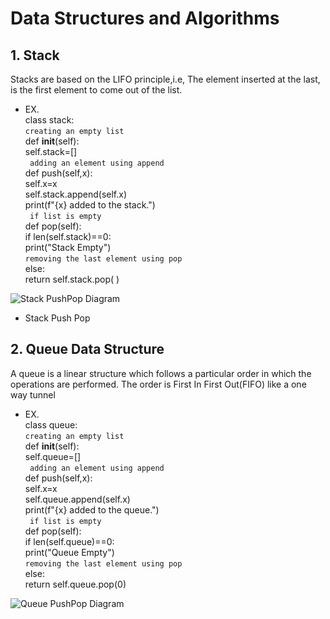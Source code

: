 # Data Structures and Algorithms
## 1. Stack
Stacks are based on the LIFO principle,i.e, The element inserted at the last, is the first element to come out of the list.
- EX.  
class stack:  
```creating an empty list```  
def __init__(self):  
self.stack=[]  
``` adding an element using append```  
def push(self,x):  
self.x=x  
self.stack.append(self.x)  
print(f"{x} added to the stack.")  
``` if list is empty```  
def pop(self):  
if len(self.stack)==0:  
print("Stack Empty")  
```removing the last element using pop```  
else:  
return self.stack.pop( )  

![Stack PushPop Diagram](pushPop.png)

- Stack Push Pop

## 2. Queue Data Structure
A queue is a linear structure which follows a particular order in which the operations are performed. The order is First In First Out(FIFO)
like a one way tunnel
- EX.  
class queue:    
```creating an empty list```  
def __init__(self):  
self.queue=[]  
``` adding an element using append```  
def push(self,x):  
self.x=x  
self.queue.append(self.x)  
print(f"{x} added to the queue.")  
``` if list is empty```  
def pop(self):  
if len(self.queue)==0:  
print("Queue Empty")  
```removing the last element using pop```  
else:  
return self.queue.pop(0)  

![Queue PushPop Diagram](pushPopQueue.png)
